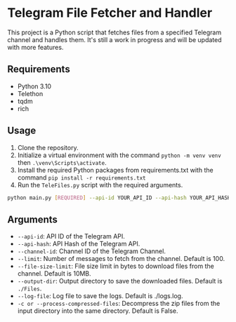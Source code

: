 # Telegram File Fetcher and Handler

This project is a Python script that fetches files from a specified Telegram channel and handles them. It's still a work in progress and will be updated with more features.

## Requirements

- Python 3.10
- Telethon
- tqdm
- rich

## Usage

1. Clone the repository.
2. Initialize a virtual environment with the command `python -m venv venv` then `.\venv\Scripts\activate`.
3. Install the required Python packages from requirements.txt with the command `pip install -r requirements.txt`
4. Run the `TeleFiles.py` script with the required arguments.

```bash
python main.py [REQUIRED] --api-id YOUR_API_ID --api-hash YOUR_API_HASH --channel-id YOUR_CHANNEL_ID [OPTIONAL] --output-dir YOUR_OUTPUT_DIR --file-size-limit YOUR_FILES_SIZE_LIMIT --limit YOUR_MESSAGES_NUMBER_LIMIT --log-file YOUR_LOG_FILE_OUTPUT
```

## Arguments

- `--api-id`: API ID of the Telegram API.
- `--api-hash`: API Hash of the Telegram API.
- `--channel-id`: Channel ID of the Telegram Channel.
- `--limit`: Number of messages to fetch from the channel. Default is 100.
- `--file-size-limit`: File size limit in bytes to download files from the channel. Default is 10MB.
- `--output-dir`: Output directory to save the downloaded files. Default is ``./Files``.
- `--log-file`: Log file to save the logs. Default is ./logs.log.
- `-c or --process-compressed-files`: Decompress the zip files from the input directory into the same directory. Default is False.